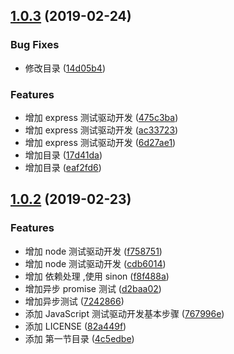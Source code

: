 ## [1.0.3](https://github.com/fairyly/js-test/compare/v1.0.2...v1.0.3) (2019-02-24)


### Bug Fixes

* 修改目录 ([14d05b4](https://github.com/fairyly/js-test/commit/14d05b4))


### Features

* 增加 express 测试驱动开发 ([475c3ba](https://github.com/fairyly/js-test/commit/475c3ba))
* 增加 express 测试驱动开发 ([ac33723](https://github.com/fairyly/js-test/commit/ac33723))
* 增加 express 测试驱动开发 ([6d27ae1](https://github.com/fairyly/js-test/commit/6d27ae1))
* 增加目录 ([17d41da](https://github.com/fairyly/js-test/commit/17d41da))
* 增加目录 ([eaf2fd6](https://github.com/fairyly/js-test/commit/eaf2fd6))



## [1.0.2](https://github.com/fairyly/js-test/compare/767996e...v1.0.2) (2019-02-23)


### Features

* 增加 node 测试驱动开发 ([f758751](https://github.com/fairyly/js-test/commit/f758751))
* 增加 node 测试驱动开发 ([cdb6014](https://github.com/fairyly/js-test/commit/cdb6014))
* 增加 依赖处理 ,使用 sinon ([f8f488a](https://github.com/fairyly/js-test/commit/f8f488a))
* 增加异步 promise 测试 ([d2baa02](https://github.com/fairyly/js-test/commit/d2baa02))
* 增加异步测试 ([7242866](https://github.com/fairyly/js-test/commit/7242866))
* 添加 JavaScript 测试驱动开发基本步骤 ([767996e](https://github.com/fairyly/js-test/commit/767996e))
* 添加 LICENSE ([82a449f](https://github.com/fairyly/js-test/commit/82a449f))
* 添加 第一节目录 ([4c5edbe](https://github.com/fairyly/js-test/commit/4c5edbe))




